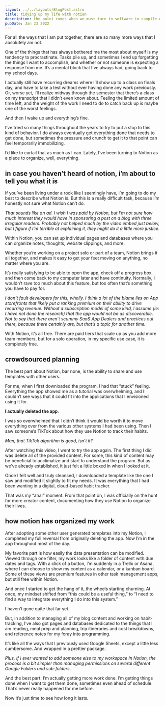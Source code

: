 ```yaml
---
layout: ../../layouts/BlogPost.astro
title: tidying up my life with notion
description: the point comes when we must turn to software to compile our brains
pubDate: Jan 23 2022
---
```

For all the ways that I am put together, there are so many more ways that I absolutely am not.

One of the things that has always bothered me the most about myself is my tendency to procrastinate. Tasks pile up, and sometimes I end up forgetting the things I want to accomplish, and whether or not someone is expecting a response from me. It’s a mental block that I’ve always had, going back to my school days.

I actually still have recurring dreams where I’ll show up to a class on finals day, and have to take a test without ever having done any work previously. Or, worse yet, I’ll realize midway through the semester that there’s a class on my transcript that I didn’t even know about. Feeling the limited amount of time left, and the weight of the work I need to do to catch back up is maybe one of the worst feelings.

And then I wake up and everything’s fine.

I’ve tried so many things throughout the years to try to put a stop to this kind of behavior. I do always eventually get everything done that needs to get done, but sometimes the pressure and crunch to get it to that point can feel temporarily immobilizing.

I’d like to curtail that as much as I can. Lately, I’ve been turning to Notion as a place to organize, well, everything.

## in case you haven’t heard of notion, i’m about to tell you what it is

If you’ve been living under a rock like I seemingly have, I’m going to do my best to describe what Notion is. But this is a really difficult task, because I’m honestly not sure what Notion can’t do.

*That sounds like an ad. I wish I was paid by Notion, but I’m not sure how much interest they would have in sponsoring a post on a blog with three irregular readers. Probably not helped much by the video embed just below, but I figure if I’m terrible at explaining it, they might do it a little more justice.*

Within Notion, you can set up individual pages and databases where you can organize notes, thoughts, website clippings, and more.

Whether you’re working on a project solo or part of a team, Notion brings it all together, and makes it easy to get your feet moving on anything, no matter where you are.

It’s really satisfying to be able to open the app, check off a progress box, and then come back to my computer later and have continuity. Normally, I wouldn’t rave too much about this feature, but too often that’s something you have to pay for.

*I don’t fault developers for this, wholly. I think a lot of the blame lies on App storefronts that likely put a ranking premium on their ability to drive recurring revenue. Without a subscription model of some kind, I assume (ie: I have not done the research) that the app would not be as discoverable. Not to say that there aren’t scummy SaaS App Dealers and practices out there, because there certainly are, but that’s a topic for another time.*

With Notion, it’s all free. There are paid tiers that scale up as you add more team members, but for a solo operation, in my specific use case, it is completely free.

## crowdsourced planning

The best part about Notion, bar none, is the ability to share and use templates with other users.

For me, when I first downloaded the program, I had that “stuck” feeling. Everything the app showed me as a tutorial was overwhelming, and I couldn’t see ways that it could fit into the applications that I envisioned using it for.

**I actually deleted the app**.

I was so overwhelmed that I didn’t think it would be worth it to move everything over from the various other systems I had been using. Then I saw someone’s TikTok about how they use Notion to track their habits.

*Man, that TikTok algorithm is good, isn’t it?*

After watching this video, I went to try the app again. The first thing I did was delete all of the provided content. For some, this kind of content may be beneficial to acclimatize and start to understand the program. But as we’ve already established, it just felt a little boxed in when I looked at it.

Once I felt well and truly cleansed, I downloaded a template like the one I saw and modified it slightly to fit my needs. It was everything that I had been wanting in a digital, cloud-based habit tracker.

That was my “aha!” moment. From that point on, I was officially on the hunt for more creator content, documenting how they use Notion to organize their lives.

## how notion has organized my work

After adopting some other user generated templates into my Notion, I completed my full reversal from originally deleting the app. Now I’m in the app throughout most of the day.

My favorite part is how easily the data presentation can be modified. Viewed through one filter, my work looks like a folder of content with due dates and tags. With a click of a button, I’m suddenly in a Trello or Asana, where I can choose to show my content as a calendar, or a kanban board. Some of these views are premium features in other task management apps, but still free within Notion.

And once I started to get the hang of it, the wheels starting churning. At once, my mindset shifted from “this could be a useful thing,” to “I need to find a way to integrate everything I do into this system.”

I haven’t gone quite that far yet.

But, in addition to managing all of my blog content and working on habit-tracking, I’ve also got pages and databases dedicated to the things that I am reading, meal prep and planning, trip itineraries and cost breakdowns, and reference notes for my foray into programming.

It’s like all the ways that I previously used Google Sheets, except a little less cumbersome. And wrapped in a prettier package.

*Plus, if I ever wanted to add someone else to my workspace in Notion, the process is a bit simpler than managing permissions on several different Google Folders and sub-folders.*

And the best part: I’m actually getting more work done. I’m getting things done when I want to get them done, sometimes even ahead of schedule. That’s never really happened for me before.

Now it’s just time to see how long it lasts.